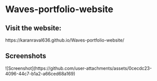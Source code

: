 <h1>Waves-portfolio-website</h1>

<h2>Visit the website:</h2>
https://karanraval636.github.io/Waves-portfolio-website/

<h2>Screenshots</h2>
![Screenshot](https://github.com/user-attachments/assets/0cecdc23-4096-44c7-b1a2-a66ced68a169)




